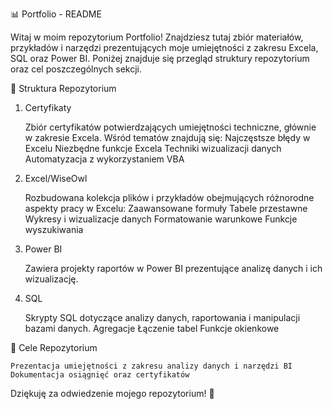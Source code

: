 📊 Portfolio - README

Witaj w moim repozytorium Portfolio! Znajdziesz tutaj zbiór materiałów, przykładów i narzędzi prezentujących moje umiejętności z zakresu Excela, SQL oraz Power BI. Poniżej znajduje się przegląd struktury repozytorium oraz cel poszczególnych sekcji.

📁 Struktura Repozytorium
1. Certyfikaty

    Zbiór certyfikatów potwierdzających umiejętności techniczne, głównie w zakresie Excela. Wśród tematów znajdują się:
        Najczęstsze błędy w Excelu
        Niezbędne funkcje Excela
        Techniki wizualizacji danych
        Automatyzacja z wykorzystaniem VBA

2. Excel/WiseOwl

    Rozbudowana kolekcja plików i przykładów obejmujących różnorodne aspekty pracy w Excelu:
        Zaawansowane formuły
        Tabele przestawne
        Wykresy i wizualizacje danych
        Formatowanie warunkowe
        Funkcje wyszukiwania

3. Power BI

    Zawiera projekty raportów w Power BI prezentujące analizę danych i ich wizualizację.

4. SQL

    Skrypty SQL dotyczące analizy danych, raportowania i manipulacji bazami danych.
        Agregacje
        Łączenie tabel
        Funkcje okienkowe

🚀 Cele Repozytorium

    Prezentacja umiejętności z zakresu analizy danych i narzędzi BI
    Dokumentacja osiągnięć oraz certyfikatów

Dziękuję za odwiedzenie mojego repozytorium! 🚀
